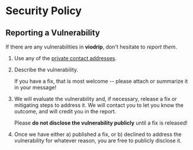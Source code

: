 # Security Policy

## Reporting a Vulnerability

If there are any vulnerabilities in **viodrip**, don't hesitate to _report them_.

1. Use any of the [private contact addresses](https://github.com/54m1r/viodrip#support).
2. Describe the vulnerability.

   If you have a fix, that is most welcome -- please attach or summarize it in your message!

3. We will evaluate the vulnerability and, if necessary, release a fix or mitigating steps to address it. We will contact you to let you know the outcome, and will credit you in the report.

   Please **do not disclose the vulnerability publicly** until a fix is released!

4. Once we have either a) published a fix, or b) declined to address the vulnerability for whatever reason, you are free to publicly disclose it.
